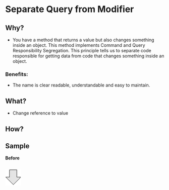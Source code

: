 # Separate Query from Modifier
## Why?
- You have a method that returns a value but also changes something inside an object.
This method implements Command and Query Responsibility Segregation. This principle tells us to separate code responsible for getting data from code that changes something inside an object.
### Benefits:
- The name is clear readable, understandable and easy to maintain.
## What?
- Change reference to value
## How? 
## Sample
**Before**
```js

```
![After refactoring](../../../images/arrow.png)
```js

```